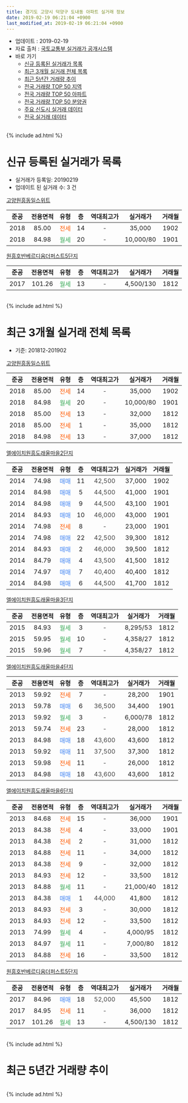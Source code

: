 ```yaml
---
title: 경기도 고양시 덕양구 도내동 아파트 실거래 정보
date: 2019-02-19 06:21:04 +0900
last_modified_at: 2019-02-19 06:21:04 +0900
---
```


* 업데이트 : 2019-02-19
* 자료 출처 : [국토교통부 실거래가 공개시스템](http://rt.molit.go.kr)
* 바로 가기
    * [신규 등록된 실거래가 목록](#신규-등록된-실거래가-목록)
    * [최근 3개월 실거래 전체 목록](#최근-3개월-실거래-전체-목록)
    * [최근 5년간 거래량 추이](#최근-5년간-거래량-추이)
    * [전국 거래량 TOP 50 지역](https://inasie.github.io/apt-trade-info/최근-3개월-전국에서-가장-거래가-많이-발생한-지역)
    * [전국 거래량 TOP 50 아파트](https://inasie.github.io/apt-trade-info/최근-3개월-전국에서-가장-거래가-많이-발생한-아파트)
    * [전국 거래량 TOP 50 분양권](https://inasie.github.io/apt-trade-info/최근-3개월-전국에서-가장-거래가-많이-발생한-분양권)
    * [주요 신도시 실거래 데이터](https://inasie.github.io/apt-trade-info/주요-신도시)
    * [전국 실거래 데이터](https://inasie.github.io/apt-trade-info/전국)
<br>
{% include ad.html %}
<br>

# 신규 등록된 실거래가 목록
* 실거래가 등록일: 20190219
* 업데이트 된 실거래 수: 3 건


[고양원흥동일스위트](https://search.naver.com/search.naver?query=%EA%B2%BD%EA%B8%B0%EB%8F%84+%EA%B3%A0%EC%96%91%EC%8B%9C+%EB%8D%95%EC%96%91%EA%B5%AC+%EB%8F%84%EB%82%B4%EB%8F%99+%EA%B3%A0%EC%96%91%EC%9B%90%ED%9D%A5%EB%8F%99%EC%9D%BC%EC%8A%A4%EC%9C%84%ED%8A%B8)

|준공|전용면적|유형|층|역대최고가|실거래가|거래월|
|:---:|:---:|:---:|:---:|:---:|:---:|:---:|
|2018|85.00|<span style="color:#ff5a00">전세</span>|14|<span style="color:#444444">-</span>|35,000|1902|
|2018|84.98|<span style="color:#34a853">월세</span>|20|<span style="color:#444444">-</span>|10,000/80|1901|

[원흥호반베르디움더퍼스트5단지](https://search.naver.com/search.naver?query=%EA%B2%BD%EA%B8%B0%EB%8F%84+%EA%B3%A0%EC%96%91%EC%8B%9C+%EB%8D%95%EC%96%91%EA%B5%AC+%EB%8F%84%EB%82%B4%EB%8F%99+%EC%9B%90%ED%9D%A5%ED%98%B8%EB%B0%98%EB%B2%A0%EB%A5%B4%EB%94%94%EC%9B%80%EB%8D%94%ED%8D%BC%EC%8A%A4%ED%8A%B85%EB%8B%A8%EC%A7%80)

|준공|전용면적|유형|층|역대최고가|실거래가|거래월|
|:---:|:---:|:---:|:---:|:---:|:---:|:---:|
|2017|101.26|<span style="color:#34a853">월세</span>|13|<span style="color:#444444">-</span>|4,500/130|1812|


<br>
{% include ad.html %}
<br>

# 최근 3개월 실거래 전체 목록
* 기준: 201812-201902


[고양원흥동일스위트](https://search.naver.com/search.naver?query=%EA%B2%BD%EA%B8%B0%EB%8F%84+%EA%B3%A0%EC%96%91%EC%8B%9C+%EB%8D%95%EC%96%91%EA%B5%AC+%EB%8F%84%EB%82%B4%EB%8F%99+%EA%B3%A0%EC%96%91%EC%9B%90%ED%9D%A5%EB%8F%99%EC%9D%BC%EC%8A%A4%EC%9C%84%ED%8A%B8)

|준공|전용면적|유형|층|역대최고가|실거래가|거래월|
|:---:|:---:|:---:|:---:|:---:|:---:|:---:|
|2018|85.00|<span style="color:#ff5a00">전세</span>|14|<span style="color:#444444">-</span>|35,000|1902|
|2018|84.98|<span style="color:#34a853">월세</span>|20|<span style="color:#444444">-</span>|10,000/80|1901|
|2018|85.00|<span style="color:#ff5a00">전세</span>|13|<span style="color:#444444">-</span>|32,000|1812|
|2018|85.00|<span style="color:#ff5a00">전세</span>|1|<span style="color:#444444">-</span>|35,000|1812|
|2018|84.98|<span style="color:#ff5a00">전세</span>|13|<span style="color:#444444">-</span>|37,000|1812|

[엘에이치원흥도래울마을2단지](https://search.naver.com/search.naver?query=%EA%B2%BD%EA%B8%B0%EB%8F%84+%EA%B3%A0%EC%96%91%EC%8B%9C+%EB%8D%95%EC%96%91%EA%B5%AC+%EB%8F%84%EB%82%B4%EB%8F%99+%EC%97%98%EC%97%90%EC%9D%B4%EC%B9%98%EC%9B%90%ED%9D%A5%EB%8F%84%EB%9E%98%EC%9A%B8%EB%A7%88%EC%9D%842%EB%8B%A8%EC%A7%80)

|준공|전용면적|유형|층|역대최고가|실거래가|거래월|
|:---:|:---:|:---:|:---:|:---:|:---:|:---:|
|2014|74.98|<span style="color:#4285f3">매매</span>|11|<span style="color:#444444">42,500</span>|37,000|1902|
|2014|84.98|<span style="color:#4285f3">매매</span>|5|<span style="color:#444444">44,500</span>|41,000|1901|
|2014|84.98|<span style="color:#4285f3">매매</span>|9|<span style="color:#444444">44,500</span>|43,100|1901|
|2014|84.93|<span style="color:#4285f3">매매</span>|10|<span style="color:#444444">46,000</span>|43,000|1901|
|2014|74.98|<span style="color:#ff5a00">전세</span>|8|<span style="color:#444444">-</span>|23,000|1901|
|2014|74.98|<span style="color:#4285f3">매매</span>|22|<span style="color:#444444">42,500</span>|39,300|1812|
|2014|84.93|<span style="color:#4285f3">매매</span>|2|<span style="color:#444444">46,000</span>|39,500|1812|
|2014|84.79|<span style="color:#4285f3">매매</span>|4|<span style="color:#444444">43,500</span>|41,500|1812|
|2014|74.97|<span style="color:#4285f3">매매</span>|7|<span style="color:#444444">40,400</span>|40,400|1812|
|2014|84.98|<span style="color:#4285f3">매매</span>|6|<span style="color:#444444">44,500</span>|41,700|1812|

[엘에이치원흥도래울마을3단지](https://search.naver.com/search.naver?query=%EA%B2%BD%EA%B8%B0%EB%8F%84+%EA%B3%A0%EC%96%91%EC%8B%9C+%EB%8D%95%EC%96%91%EA%B5%AC+%EB%8F%84%EB%82%B4%EB%8F%99+%EC%97%98%EC%97%90%EC%9D%B4%EC%B9%98%EC%9B%90%ED%9D%A5%EB%8F%84%EB%9E%98%EC%9A%B8%EB%A7%88%EC%9D%843%EB%8B%A8%EC%A7%80)

|준공|전용면적|유형|층|역대최고가|실거래가|거래월|
|:---:|:---:|:---:|:---:|:---:|:---:|:---:|
|2015|84.93|<span style="color:#34a853">월세</span>|3|<span style="color:#444444">-</span>|8,295/53|1812|
|2015|59.95|<span style="color:#34a853">월세</span>|10|<span style="color:#444444">-</span>|4,358/27|1812|
|2015|59.96|<span style="color:#34a853">월세</span>|7|<span style="color:#444444">-</span>|4,358/27|1812|

[엘에이치원흥도래울마을4단지](https://search.naver.com/search.naver?query=%EA%B2%BD%EA%B8%B0%EB%8F%84+%EA%B3%A0%EC%96%91%EC%8B%9C+%EB%8D%95%EC%96%91%EA%B5%AC+%EB%8F%84%EB%82%B4%EB%8F%99+%EC%97%98%EC%97%90%EC%9D%B4%EC%B9%98%EC%9B%90%ED%9D%A5%EB%8F%84%EB%9E%98%EC%9A%B8%EB%A7%88%EC%9D%844%EB%8B%A8%EC%A7%80)

|준공|전용면적|유형|층|역대최고가|실거래가|거래월|
|:---:|:---:|:---:|:---:|:---:|:---:|:---:|
|2013|59.92|<span style="color:#ff5a00">전세</span>|7|<span style="color:#444444">-</span>|28,200|1901|
|2013|59.78|<span style="color:#4285f3">매매</span>|6|<span style="color:#444444">36,500</span>|34,400|1901|
|2013|59.92|<span style="color:#34a853">월세</span>|3|<span style="color:#444444">-</span>|6,000/78|1812|
|2013|59.74|<span style="color:#ff5a00">전세</span>|23|<span style="color:#444444">-</span>|28,000|1812|
|2013|84.98|<span style="color:#4285f3">매매</span>|18|<span style="color:#444444">43,600</span>|43,600|1812|
|2013|59.92|<span style="color:#4285f3">매매</span>|11|<span style="color:#444444">37,500</span>|37,300|1812|
|2013|59.98|<span style="color:#ff5a00">전세</span>|11|<span style="color:#444444">-</span>|26,000|1812|
|2013|84.98|<span style="color:#4285f3">매매</span>|18|<span style="color:#444444">43,600</span>|43,600|1812|

[엘에이치원흥도래울마을6단지](https://search.naver.com/search.naver?query=%EA%B2%BD%EA%B8%B0%EB%8F%84+%EA%B3%A0%EC%96%91%EC%8B%9C+%EB%8D%95%EC%96%91%EA%B5%AC+%EB%8F%84%EB%82%B4%EB%8F%99+%EC%97%98%EC%97%90%EC%9D%B4%EC%B9%98%EC%9B%90%ED%9D%A5%EB%8F%84%EB%9E%98%EC%9A%B8%EB%A7%88%EC%9D%846%EB%8B%A8%EC%A7%80)

|준공|전용면적|유형|층|역대최고가|실거래가|거래월|
|:---:|:---:|:---:|:---:|:---:|:---:|:---:|
|2013|84.68|<span style="color:#ff5a00">전세</span>|15|<span style="color:#444444">-</span>|36,000|1901|
|2013|84.38|<span style="color:#ff5a00">전세</span>|4|<span style="color:#444444">-</span>|33,000|1901|
|2013|84.38|<span style="color:#ff5a00">전세</span>|2|<span style="color:#444444">-</span>|31,000|1812|
|2013|84.88|<span style="color:#ff5a00">전세</span>|11|<span style="color:#444444">-</span>|34,000|1812|
|2013|84.38|<span style="color:#ff5a00">전세</span>|9|<span style="color:#444444">-</span>|32,000|1812|
|2013|84.93|<span style="color:#ff5a00">전세</span>|12|<span style="color:#444444">-</span>|33,500|1812|
|2013|84.88|<span style="color:#34a853">월세</span>|11|<span style="color:#444444">-</span>|21,000/40|1812|
|2013|84.38|<span style="color:#4285f3">매매</span>|1|<span style="color:#444444">44,000</span>|41,800|1812|
|2013|84.93|<span style="color:#ff5a00">전세</span>|3|<span style="color:#444444">-</span>|30,000|1812|
|2013|84.93|<span style="color:#ff5a00">전세</span>|12|<span style="color:#444444">-</span>|33,500|1812|
|2013|74.99|<span style="color:#34a853">월세</span>|4|<span style="color:#444444">-</span>|4,000/95|1812|
|2013|84.97|<span style="color:#34a853">월세</span>|11|<span style="color:#444444">-</span>|7,000/80|1812|
|2013|84.88|<span style="color:#ff5a00">전세</span>|16|<span style="color:#444444">-</span>|33,500|1812|

[원흥호반베르디움더퍼스트5단지](https://search.naver.com/search.naver?query=%EA%B2%BD%EA%B8%B0%EB%8F%84+%EA%B3%A0%EC%96%91%EC%8B%9C+%EB%8D%95%EC%96%91%EA%B5%AC+%EB%8F%84%EB%82%B4%EB%8F%99+%EC%9B%90%ED%9D%A5%ED%98%B8%EB%B0%98%EB%B2%A0%EB%A5%B4%EB%94%94%EC%9B%80%EB%8D%94%ED%8D%BC%EC%8A%A4%ED%8A%B85%EB%8B%A8%EC%A7%80)

|준공|전용면적|유형|층|역대최고가|실거래가|거래월|
|:---:|:---:|:---:|:---:|:---:|:---:|:---:|
|2017|84.96|<span style="color:#4285f3">매매</span>|18|<span style="color:#444444">52,000</span>|45,500|1812|
|2017|84.95|<span style="color:#ff5a00">전세</span>|11|<span style="color:#444444">-</span>|36,000|1812|
|2017|101.26|<span style="color:#34a853">월세</span>|13|<span style="color:#444444">-</span>|4,500/130|1812|


<br>
{% include ad.html %}
<br>

# 최근 5년간 거래량 추이


<div style="width:100%;">
    <canvas id="deal_progress" height="200"></canvas>
</div>

<script>
new Chart(document.getElementById("deal_progress"), {
    type: 'line',
    data: {
        labels: ['201402','201403','201404','201405','201406','201407','201408','201409','201410','201411','201412','201501','201502','201503','201504','201505','201506','201507','201508','201509','201510','201511','201512','201601','201602','201603','201604','201605','201606','201607','201608','201609','201610','201611','201612','201701','201702','201703','201704','201705','201706','201707','201708','201709','201710','201711','201712','201801','201802','201803','201804','201805','201806','201807','201808','201809','201810','201811','201812','201901','201902'],
        datasets: [{
            label: '매매',
            pointRadius: 1,
            data: [37, 0, 0, 0, 0, 1, 2, 1, 2, 4, 5, 14, 19, 10, 10, 9, 7, 12, 4, 9, 16, 14, 10, 17, 22, 18, 25, 25, 33, 28, 28, 43, 21, 5, 7, 2, 8, 10, 4, 9, 13, 20, 12, 17, 17, 14, 8, 34, 37, 48, 18, 26, 15, 14, 34, 62, 26, 23, 10, 4, 1],
            borderColor: "rgba(255, 201, 14, 1)",
            backgroundColor: "rgba(255, 201, 14, 0.5)",
            fill: false,
            lineTension: 0
        },{
            label: '전월세',
            pointRadius: 1,
            data: [7, 4, 1, 0, 0, 4, 1, 3, 12, 7, 9, 12, 7, 4, 3, 6, 3, 2, 2, 2, 4, 7, 2, 8, 5, 3, 9, 11, 12, 12, 15, 14, 14, 15, 10, 9, 15, 13, 15, 16, 7, 121, 33, 37, 35, 31, 27, 61, 49, 46, 50, 12, 21, 13, 16, 21, 24, 14, 21, 5, 1],
            borderColor: "rgba(0, 141, 185, 1)",
            backgroundColor: "rgba(0, 141, 185, 0.5)",
            fill: false,
            lineTension: 0
        }
        ]
    },
    options: {
        responsive: true,
        title: {
            display: false
        },
        tooltips: {
            mode: 'index',
            intersect: false
        },
        hover: {
            mode: 'nearest',
            intersect: true
        },
        scales: {
            xAxes: [{
                display: true,
                scaleLabel: {
                    display: true,
                    labelString: '년/월'
                }
            }],
            yAxes: [{
                display: true,
                ticks: {
                    suggestedMin: 0,
                },
                scaleLabel: {
                    display: true,
                    labelString: '실거래 수'
                }
            }]
        }
    }
});

</script>


<br>
{% include ad.html %}
<br>

